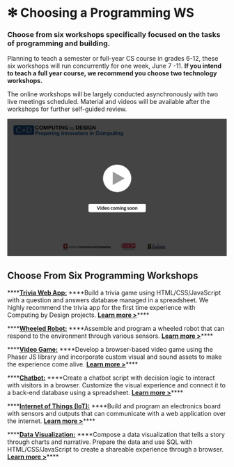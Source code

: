 # ✻ Choosing a Programming WS

### Choose from six workshops specifically focused on the tasks of programming and building.

Planning to teach a semester or full-year CS course in grades 6-12, these six workshops will run concurrently for one week, June 7 -11. **If you intend to teach a full year course, we recommend you choose two technology workshops.** 

The online workshops will be largely conducted asynchronously with two live meetings scheduled.  Material and videos will be available after the workshops for further self-guided review.

![](../.gitbook/assets/vidcoming.png)

## Choose From Six Programming Workshops

\*\*\*\*[**Trivia Web App:**](trivia.md) ****Build a trivia game using HTML/CSS/JavaScript with a question and answers database managed in a spreadsheet. We highly recommend the trivia app for the first time experience with Computing by Design projects.  [**Learn more &gt;**](trivia.md)\*\*\*\*

\*\*\*\*[**Wheeled Robot:**](robot.md) ****Assemble and program a wheeled robot that can respond to the environment through various sensors. [**Learn more &gt;**](robot.md)\*\*\*\*

\*\*\*\*[**Video Game:**](video-game.md) ****Develop a browser-based video game using the Phaser JS library and incorporate custom visual and sound assets to make the experience come alive. [**Learn more &gt;**](video-game.md)\*\*\*\*

\*\*\*\*[**Chatbot:**](chatbot.md) ****Create a chatbot script with decision logic to interact with visitors in a browser. Customize the visual experience and connect it to a back-end database using a spreadsheet. [**Learn more &gt;**](chatbot.md)\*\*\*\*

\*\*\*\*[**Internet of Things \(IoT\):**](iot.md) ****Build and program an electronics board with sensors and outputs that can communicate with a web application over the internet. [**Learn more &gt;**](iot.md)\*\*\*\*

\*\*\*\*[**Data Visualization:**](dataviz.md) ****Compose a data visualization that tells a story through charts and narrative. Prepare the data and use SQL with HTML/CSS/JavaScript to create a shareable experience through a browser. [**Learn more &gt;**](dataviz.md)\*\*\*\*

